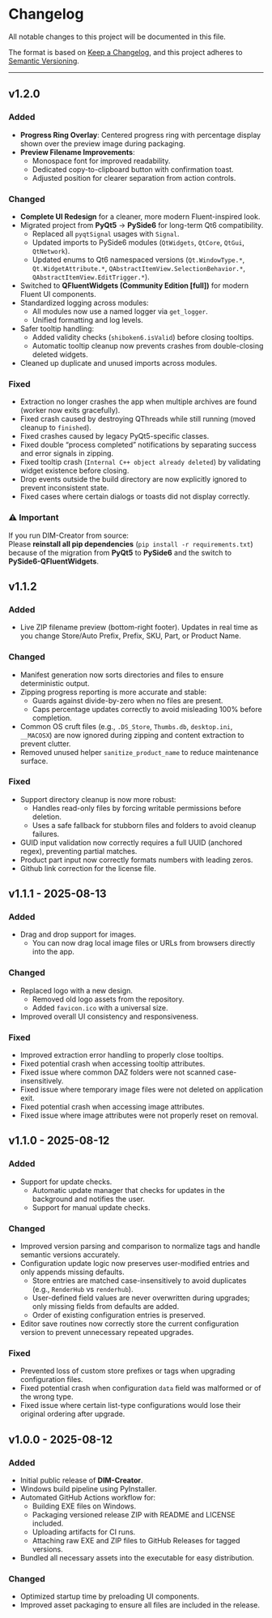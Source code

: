 # Changelog
All notable changes to this project will be documented in this file.

The format is based on [Keep a Changelog](https://keepachangelog.com/en/1.1.0/),
and this project adheres to [Semantic Versioning](https://semver.org/spec/v2.0.0.html).

---
## v1.2.0
### Added
- **Progress Ring Overlay**: Centered progress ring with percentage display shown over the preview image during packaging.
- **Preview Filename Improvements**:
  - Monospace font for improved readability.
  - Dedicated copy-to-clipboard button with confirmation toast.
  - Adjusted position for clearer separation from action controls.

### Changed
- **Complete UI Redesign** for a cleaner, more modern Fluent-inspired look.
- Migrated project from **PyQt5** → **PySide6** for long-term Qt6 compatibility.
  - Replaced all `pyqtSignal` usages with `Signal`.
  - Updated imports to PySide6 modules (`QtWidgets`, `QtCore`, `QtGui`, `QtNetwork`).
  - Updated enums to Qt6 namespaced versions (`Qt.WindowType.*`, `Qt.WidgetAttribute.*`, `QAbstractItemView.SelectionBehavior.*`, `QAbstractItemView.EditTrigger.*`).
- Switched to **QFluentWidgets (Community Edition [full])** for modern Fluent UI components.
- Standardized logging across modules:
  - All modules now use a named logger via `get_logger`.
  - Unified formatting and log levels.
- Safer tooltip handling:
  - Added validity checks (`shiboken6.isValid`) before closing tooltips.
  - Automatic tooltip cleanup now prevents crashes from double-closing deleted widgets.
- Cleaned up duplicate and unused imports across modules.

### Fixed
- Extraction no longer crashes the app when multiple archives are found (worker now exits gracefully).
- Fixed crash caused by destroying QThreads while still running (moved cleanup to `finished`).
- Fixed crashes caused by legacy PyQt5-specific classes.
- Fixed double “process completed” notifications by separating success and error signals in zipping.
- Fixed tooltip crash (`Internal C++ object already deleted`) by validating widget existence before closing.
- Drop events outside the build directory are now explicitly ignored to prevent inconsistent state.
- Fixed cases where certain dialogs or toasts did not display correctly.

### ⚠️ Important
If you run DIM-Creator from source:  
Please **reinstall all pip dependencies** (`pip install -r requirements.txt`) because of the migration from **PyQt5** to **PySide6** and the switch to **PySide6-QFluentWidgets**.

## v1.1.2
### Added
- Live ZIP filename preview (bottom-right footer). Updates in real time as you change Store/Auto Prefix, Prefix, SKU, Part, or Product Name.

### Changed
- Manifest generation now sorts directories and files to ensure deterministic output.  
- Zipping progress reporting is more accurate and stable:
  - Guards against divide-by-zero when no files are present.
  - Caps percentage updates correctly to avoid misleading 100% before completion.  
- Common OS cruft files (e.g., `.DS_Store`, `Thumbs.db`, `desktop.ini`, `__MACOSX`) are now ignored during zipping and content extraction to prevent clutter.  
- Removed unused helper `sanitize_product_name` to reduce maintenance surface.

### Fixed
- Support directory cleanup is now more robust:
  - Handles read-only files by forcing writable permissions before deletion.
  - Uses a safe fallback for stubborn files and folders to avoid cleanup failures.
- GUID input validation now correctly requires a full UUID (anchored regex), preventing partial matches.
- Product part input now correctly formats numbers with leading zeros.
- Github link correction for the license file.

## v1.1.1 - 2025-08-13
### Added
- Drag and drop support for images.
  - You can now drag local image files or URLs from browsers directly into the app.

### Changed
- Replaced logo with a new design.
  - Removed old logo assets from the repository.
  - Added `favicon.ico` with a universal size.
- Improved overall UI consistency and responsiveness.

### Fixed
- Improved extraction error handling to properly close tooltips.
- Fixed potential crash when accessing tooltip attributes.
- Fixed issue where common DAZ folders were not scanned case-insensitively.
- Fixed issue where temporary image files were not deleted on application exit.
- Fixed potential crash when accessing image attributes.
- Fixed issue where image attributes were not properly reset on removal.

## v1.1.0 - 2025-08-12
### Added
- Support for update checks.
  - Automatic update manager that checks for updates in the background and notifies the user.
  - Support for manual update checks.

### Changed
- Improved version parsing and comparison to normalize tags and handle semantic versions accurately.
- Configuration update logic now preserves user-modified entries and only appends missing defaults.
  - Store entries are matched case-insensitively to avoid duplicates (e.g., `RenderHub` vs `renderhub`).
  - User-defined field values are never overwritten during upgrades; only missing fields from defaults are added.
  - Order of existing configuration entries is preserved.
- Editor save routines now correctly store the current configuration version to prevent unnecessary repeated upgrades.

### Fixed
- Prevented loss of custom store prefixes or tags when upgrading configuration files.
- Fixed potential crash when configuration `data` field was malformed or of the wrong type.
- Fixed issue where certain list-type configurations would lose their original ordering after upgrade.

## v1.0.0 - 2025-08-12
### Added
- Initial public release of **DIM-Creator**.
- Windows build pipeline using PyInstaller.
- Automated GitHub Actions workflow for:
  - Building EXE files on Windows.
  - Packaging versioned release ZIP with README and LICENSE included.
  - Uploading artifacts for CI runs.
  - Attaching raw EXE and ZIP files to GitHub Releases for tagged versions.
- Bundled all necessary assets into the executable for easy distribution.

### Changed
- Optimized startup time by preloading UI components.
- Improved asset packaging to ensure all files are included in the release.